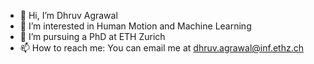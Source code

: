 - 👋 Hi, I’m Dhruv Agrawal
- 👀 I’m interested in Human Motion and Machine Learning
- 🌱 I’m pursuing a PhD at ETH Zurich
- 📫 How to reach me: You can email me at dhruv.agrawal@inf.ethz.ch

<!---
dhruv289/dhruv289 is a ✨ special ✨ repository because its `README.md` (this file) appears on your GitHub profile.
You can click the Preview link to take a look at your changes.
--->
